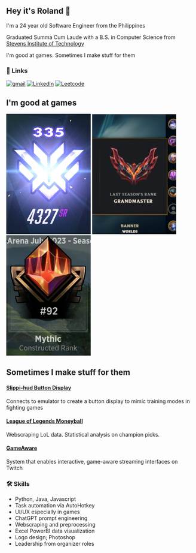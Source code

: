 
## Hey it's Roland 👋

I'm a 24 year old Software Engineer from the Philippines

Graduated Summa Cum Laude with a B.S. in Computer Science from [Stevens Institute of Technology](https://www.stevens.edu/)

I'm good at games. Sometimes I make stuff for them


### 🔗 Links

[![gmail](https://img.shields.io/badge/gmail-ea493b?style=for-the-badge&logo=gmail&logoColor=white)](mailto:rolandtumbokon@gmail.com)
[![LinkedIn](https://img.shields.io/badge/linkedin-0A66C2?style=for-the-badge&logo=linkedin&logoColor=white)](https://www.linkedin.com/in/rolandtumbokon/)
[![Leetcode](https://img.shields.io/badge/leetcode-darkorange?style=for-the-badge&logo=leetcode&logoColor=white)](https://leetcode.com/RolandTumbokon/)


## I'm good at games

![OW](/img/OWTop500.png) ![LOL](/img/LOLGM.png) ![MTGA](/img/MTGAMythic.png)


## Sometimes I make stuff for them 

#### [Slippi-hud Button Display](https://github.com/RolandTumbokon/slippi-hud)
Connects to emulator to create a button display to mimic training modes in fighting games

#### [League of Legends Moneyball](https://github.com/RolandTumbokon/LoL-Moneyball)
Webscraping LoL data. Statistical analysis on champion picks. 

#### [GameAware](https://github.com/RolandTumbokon/LoL-Moneyball)
System that enables interactive, game-aware streaming interfaces on Twitch


### 🛠 Skills
- Python, Java, Javascript
- Task automation via AutoHotkey
- UI/UX especially in games
- ChatGPT prompt engineering
- Webscraping and preprocessing
- Excel PowerBI data visualization
- Logo design; Photoshop
- Leadership from organizer roles